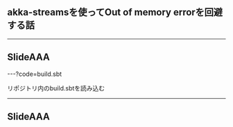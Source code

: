 ## akka-streamsを使ってOut of memory errorを回避する話

---

## SlideAAA

---?code=build.sbt

リポジトリ内のbuild.sbtを読み込む

---

## SlideAAA
